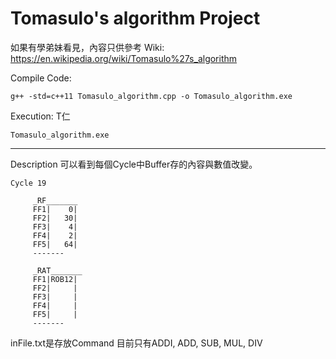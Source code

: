 # Tomasulo's algorithm Project
如果有學弟妹看見，內容只供參考
Wiki: https://en.wikipedia.org/wiki/Tomasulo%27s_algorithm

Compile Code:
```
g++ -std=c++11 Tomasulo_algorithm.cpp -o Tomasulo_algorithm.exe
```

Execution:
T仁
```
Tomasulo_algorithm.exe
```
---
Description
可以看到每個Cycle中Buffer存的內容與數值改變。
```
Cycle 19

     _RF_______
     FF1|    0|
     FF2|   30|
     FF3|    4|
     FF4|    2|
     FF5|   64|
     -------

     _RAT_______
     FF1|ROB12|
     FF2|     |
     FF3|     |
     FF4|     |
     FF5|     |
     -------
```

inFile.txt是存放Command
目前只有ADDI, ADD, SUB, MUL, DIV
